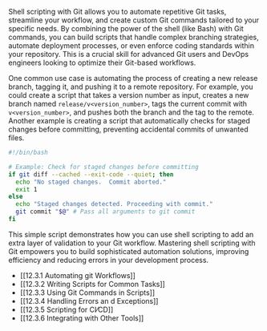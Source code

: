 Shell scripting with Git allows you to automate repetitive Git tasks, streamline your workflow, and create custom Git commands tailored to your specific needs. By combining the power of the shell (like Bash) with Git commands, you can build scripts that handle complex branching strategies, automate deployment processes, or even enforce coding standards within your repository. This is a crucial skill for advanced Git users and DevOps engineers looking to optimize their Git-based workflows.

One common use case is automating the process of creating a new release branch, tagging it, and pushing it to a remote repository. For example, you could create a script that takes a version number as input, creates a new branch named `release/v<version_number>`, tags the current commit with `v<version_number>`, and pushes both the branch and the tag to the remote. Another example is creating a script that automatically checks for staged changes before committing, preventing accidental commits of unwanted files.

```bash
#!/bin/bash

# Example: Check for staged changes before committing
if git diff --cached --exit-code --quiet; then
  echo "No staged changes.  Commit aborted."
  exit 1
else
  echo "Staged changes detected. Proceeding with commit."
  git commit "$@" # Pass all arguments to git commit
fi
```

This simple script demonstrates how you can use shell scripting to add an extra layer of validation to your Git workflow. Mastering shell scripting with Git empowers you to build sophisticated automation solutions, improving efficiency and reducing errors in your development process.

- [[12.3.1 Automating git Workflows]]
- [[12.3.2 Writing Scripts for Common Tasks]]
- [[12.3.3 Using Git Commands in Scripts]]
- [[12.3.4 Handling Errors an d Exceptions]]
- [[12.3.5 Scripting for CI⁄CD]]
- [[12.3.6 Integrating with Other Tools]]